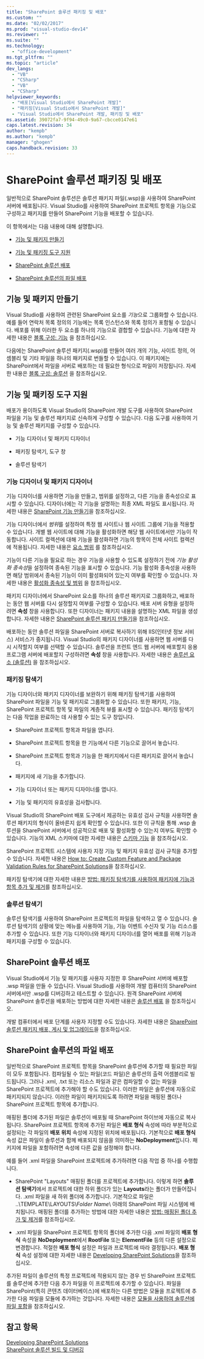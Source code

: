 ```yaml
---
title: "SharePoint 솔루션 패키징 및 배포"
ms.custom: ""
ms.date: "02/02/2017"
ms.prod: "visual-studio-dev14"
ms.reviewer: ""
ms.suite: ""
ms.technology: 
  - "office-development"
ms.tgt_pltfrm: ""
ms.topic: "article"
dev_langs: 
  - "VB"
  - "CSharp"
  - "VB"
  - "CSharp"
helpviewer_keywords: 
  - "배포[Visual Studio에서 SharePoint 개발]"
  - "패키징[Visual Studio에서 SharePoint 개발]"
  - "Visual Studio에서 SharePoint 개발, 패키징 및 배포"
ms.assetid: 39072fa7-9f94-49c0-9a67-cbcce0147e61
caps.latest.revision: 34
author: "kempb"
ms.author: "kempb"
manager: "ghogen"
caps.handback.revision: 33
---
```

# SharePoint 솔루션 패키징 및 배포
  일반적으로 SharePoint 솔루션은 솔루션 패키지 파일\(.wsp\)을 사용하여 SharePoint 서버에 배포됩니다.  Visual Studio를 사용하여 SharePoint 프로젝트 항목을 기능으로 구성하고 패키지를 만들어 SharePoint 기능을 배포할 수 있습니다.  
  
 이 항목에서는 다음 내용에 대해 설명합니다.  
  
-   [기능 및 패키지 만들기](#Creating)  
  
-   [기능 및 패키징 도구 지원](#Tools)  
  
-   [SharePoint 솔루션 배포](#Deploying)  
  
-   [SharePoint 솔루션의 파일 배포](#DeployingFiles)  
  
##  <a name="Creating"></a> 기능 및 패키지 만들기  
 Visual Studio를 사용하여 관련된 SharePoint 요소를 *기능*으로 그룹화할 수 있습니다.  예를 들어 연락처 목록 정의의 기능에는 목록 인스턴스와 목록 정의가 포함될 수 있습니다.  배포를 위해 이러한 두 요소를 하나의 기능으로 결합할 수 있습니다.  기능에 대한 자세한 내용은 [블록 구성: 기능](http://go.microsoft.com/fwlink/?LinkID=169183) 을 참조하십시오.  
  
 다음에는 SharePoint 솔루션 패키지\(.wsp\)를 만들어 여러 개의 기능, 사이트 정의, 어셈블리 및 기타 파일을 하나의 패키지로 번들할 수 있습니다. 이 패키지에는 SharePoint에서 파일을 서버로 배포하는 데 필요한 형식으로 파일이 저장됩니다.  자세한 내용은 [블록 구성: 솔루션](http://go.microsoft.com/fwlink/?LinkID=169186) 을 참조하십시오.  
  
##  <a name="Tools"></a> 기능 및 패키징 도구 지원  
 배포가 용이하도록 Visual Studio의 SharePoint 개발 도구를 사용하여 SharePoint 파일을 기능 및 솔루션 패키지로 신속하게 구성할 수 있습니다.  다음 도구를 사용하여 기능 및 솔루션 패키지를 구성할 수 있습니다.  
  
-   기능 디자이너 및 패키지 디자이너  
  
-   패키징 탐색기, 도구 창  
  
-   솔루션 탐색기  
  
### 기능 디자이너 및 패키지 디자이너  
 기능 디자이너를 사용하면 기능을 만들고, 범위를 설정하고, 다른 기능을 종속성으로 표시할 수 있습니다.  디자이너에는 각 기능을 설명하는 최종 XML 파일도 표시됩니다.  자세한 내용은 [SharePoint 기능 만들기](../sharepoint/creating-sharepoint-features.md)을 참조하십시오.  
  
 기능 디자이너에서 *범위*를 설정하여 특정 웹 사이트나 웹 사이트 그룹에 기능을 적용할 수 있습니다.  개별 웹 사이트에 대해 기능을 활성화하면 해당 웹 사이트에서만 기능이 작동합니다.  사이트 컬렉션에 대해 기능을 활성화하면 기능의 항목이 전체 사이트 컬렉션에 적용됩니다.  자세한 내용은 [요소 범위](http://go.microsoft.com/fwlink/?LinkID=169189) 를 참조하십시오.  
  
 기능이 다른 기능을 필요로 하는 경우 기능을 사용할 수 있도록 설정하기 전에 *기능 활성화 종속성*을 설정하여 종속된 기능을 표시할 수 있습니다.  기능 활성화 종속성을 사용하면 해당 범위에서 종속된 기능이 이미 활성화되어 있는지 여부를 확인할 수 있습니다.  자세한 내용은 [활성화 종속성 및 범위](http://go.microsoft.com/fwlink/?LinkID=169190) 을 참조하십시오.  
  
 패키지 디자이너에서 SharePoint 요소를 하나의 솔루션 패키지로 그룹화하고, 배포하는 동안 웹 서버를 다시 설정할지 여부를 구성할 수 있습니다.  배포 서버 유형을 설정하려면 **속성** 창을 사용합니다.  또한 디자이너는 패키지 내용을 설명하는 XML 파일을 생성합니다.  자세한 내용은 [SharePoint 솔루션 패키지 만들기](../sharepoint/creating-sharepoint-solution-packages.md)을 참조하십시오.  
  
 배포하는 동안 솔루션 파일을 SharePoint 서버로 복사하기 위해 IIS\(인터넷 정보 서비스\) 서비스가 중지됩니다.  Visual Studio의 패키지 디자이너를 사용하면 웹 서버를 다시 시작할지 여부를 선택할 수 있습니다.  솔루션을 프런트 엔드 웹 서버에 배포할지 응용 프로그램 서버에 배포할지 구성하려면 **속성** 창을 사용합니다.  자세한 내용은 [솔루션 요소 \(솔루션\)](http://go.microsoft.com/fwlink/?LinkID=169191) 을 참조하십시오.  
  
### 패키징 탐색기  
 기능 디자이너와 패키지 디자이너를 보완하기 위해 패키징 탐색기를 사용하여 SharePoint 파일을 기능 및 패키지로 그룹화할 수 있습니다.  또한 패키지, 기능, SharePoint 프로젝트 항목 및 파일의 계층적 뷰를 표시할 수 있습니다.  패키징 탐색기는 다음 작업을 완료하는 데 사용할 수 있는 도구 창입니다.  
  
-   SharePoint 프로젝트 항목과 파일을 엽니다.  
  
-   SharePoint 프로젝트 항목을 한 기능에서 다른 기능으로 끌어서 놓습니다.  
  
-   SharePoint 프로젝트 항목과 기능을 한 패키지에서 다른 패키지로 끌어서 놓습니다.  
  
-   패키지에 새 기능을 추가합니다.  
  
-   기능 디자이너 또는 패키지 디자이너를 엽니다.  
  
-   기능 및 패키지의 유효성을 검사합니다.  
  
 Visual Studio의 SharePoint 배포 도구에서 제공하는 유효성 검사 규칙을 사용하면 솔루션 패키지의 형식이 올바른지 쉽게 확인할 수 있습니다.  또한 이 규칙을 통해 .wsp 솔루션을 SharePoint 서버에서 성공적으로 배포 및 활성화할 수 있는지 여부도 확인할 수 있습니다.  기능의 XML 스키마에 대한 자세한 내용은 [스키마 기능](http://go.microsoft.com/fwlink/?LinkID=169192) 을 참조하십시오.  
  
 SharePoint 프로젝트 시스템에 사용자 지정 기능 및 패키지 유효성 검사 규칙을 추가할 수 있습니다.  자세한 내용은 [How to: Create Custom Feature and Package Validation Rules for SharePoint Solutions](../sharepoint/how-to-create-custom-feature-and-package-validation-rules-for-sharepoint-solutions.md)을 참조하십시오.  
  
 패키징 탐색기에 대한 자세한 내용은 [방법: 패키징 탐색기를 사용하여 패키지에 기능과 항목 추가 및 제거](../sharepoint/how-to-add-and-remove-features-and-items-to-a-package-by-using-the-packaging-explorer.md)를 참조하십시오.  
  
### 솔루션 탐색기  
 솔루션 탐색기를 사용하여 SharePoint 프로젝트의 파일을 탐색하고 열 수 있습니다.  솔루션 탐색기의 상황에 맞는 메뉴를 사용하여 기능, 기능 이벤트 수신자 및 기능 리소스를 추가할 수 있습니다.  또한 기능 디자이너와 패키지 디자이너를 열어 배포를 위해 기능과 패키지를 구성할 수 있습니다.  
  
##  <a name="Deploying"></a> SharePoint 솔루션 배포  
 Visual Studio에서 기능 및 패키지를 사용자 지정한 후 SharePoint 서버에 배포할 .wsp 파일을 만들 수 있습니다.  Visual Studio를 사용하여 개발 컴퓨터의 SharePoint 서버에서만 .wsp를 디버깅하고 테스트할 수 있습니다.  원격 SharePoint 서버에 SharePoint 솔루션을 배포하는 방법에 대한 자세한 내용은 [솔루션 배포](http://go.microsoft.com/fwlink/?LinkID=169194) 을 참조하십시오.  
  
 개발 컴퓨터에서 배포 단계를 사용자 지정할 수도 있습니다.  자세한 내용은 [SharePoint 솔루션 패키지 배포, 게시 및 업그레이드](../sharepoint/deploying-publishing-and-upgrading-sharepoint-solution-packages.md)을 참조하십시오.  
  
##  <a name="DeployingFiles"></a> SharePoint 솔루션의 파일 배포  
 일반적으로 SharePoint 프로젝트 항목을 SharePoint 솔루션에 추가할 때 필요한 파일이 모두 포함됩니다.  컴파일될 수 있는 파일\(코드 파일\)은 솔루션의 출력 어셈블리로 빌드됩니다.  그러나 .xml, .txt 또는 리소스 파일과 같은 컴파일할 수 없는 파일을 SharePoint 프로젝트에 추가해야 할 수도 있습니다.  이러한 파일은 솔루션에 자동으로 패키지되지 않습니다.  이러한 파일이 패키지되도록 하려면 파일을 매핑된 폴더나 SharePoint 프로젝트 항목에 추가합니다.  
  
 매핑된 폴더에 추가된 파일은 솔루션이 배포될 때 SharePoint 하이브에 자동으로 복사됩니다.  SharePoint 프로젝트 항목에 추가된 파일은 **배포 형식** 속성에 따라 부분적으로 설정되는 각 파일의 **배포 위치** 속성에 지정된 위치에 배포됩니다.  기본적으로 **배포 형식** 속성 값은 파일이 솔루션과 함께 배포되지 않음을 의미하는 **NoDeployment**입니다.  패키지에 파일을 포함하려면 속성에 다른 값을 설정해야 합니다.  
  
 예를 들어 .xml 파일을 SharePoint 프로젝트에 추가하려면 다음 작업 중 하나를 수행합니다.  
  
-   SharePoint "Layouts" 매핑된 폴더를 프로젝트에 추가합니다.  이렇게 하면 **솔루션 탐색기**에서 프로젝트에 대한 하위 폴더가 있는 **Layouts**라는 폴더가 만들어집니다.  .xml 파일을 새 하위 폴더에 추가합니다.  기본적으로 파일은 ..\\TEMPLATE\\LAYOUTS\\*Folder Name*\\ 아래의 SharePoint 파일 시스템에 배치됩니다.  매핑된 폴더를 추가하는 방법에 대한 자세한 내용은 [방법: 매핑된 폴더 추가 및 제거](../sharepoint/how-to-add-and-remove-mapped-folders.md)를 참조하십시오.  
  
-   .xml 파일을 SharePoint 프로젝트 항목의 폴더에 추가한 다음 .xml 파일의 **배포 형식** 속성을 **NoDeployment**에서 **RootFile** 또는 **ElementFile** 등의 다른 설정으로 변경합니다.  적절한 **배포 형식** 설정은 파일과 프로젝트에 따라 결정됩니다.  **배포 형식** 속성 설정에 대한 자세한 내용은 [Developing SharePoint Solutions](../sharepoint/developing-sharepoint-solutions.md)을 참조하십시오.  
  
 추가된 파일이 솔루션의 특정 프로젝트에 적용되지 않는 경우 빈 SharePoint 프로젝트를 솔루션에 추가한 다음 추가 파일을 이 프로젝트에 추가할 수 있습니다.  파일을 SharePoint\(특히 콘텐츠 데이터베이스\)에 배포하는 다른 방법은 모듈을 프로젝트에 추가한 다음 파일을 모듈에 추가하는 것입니다.  자세한 내용은 [모듈을 사용하여 솔루션에 파일 포함](../sharepoint/using-modules-to-include-files-in-the-solution.md)을 참조하십시오.  
  
## 참고 항목  
 [Developing SharePoint Solutions](../sharepoint/developing-sharepoint-solutions.md)   
 [SharePoint 솔루션 빌드 및 디버깅](../sharepoint/building-and-debugging-sharepoint-solutions.md)  
  
  